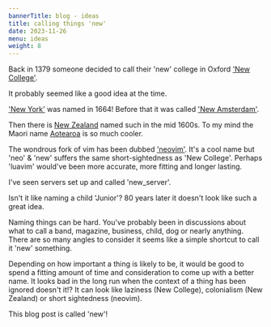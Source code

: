 ```yaml
---
bannerTitle: blog - ideas
title: calling things 'new'
date: 2023-11-26
menu: ideas
weight: 8
---
```



Back in 1379 someone decided to call their 'new' college in Oxford ['New College'](https://en.wikipedia.org/wiki/New_College,_Oxford).

It probably seemed like a good idea at the time.

['New York'](https://en.wikipedia.org/wiki/New_York_City) was named in 1664! Before that it was called ['New Amsterdam'](https://en.wikipedia.org/wiki/New_Amsterdam).

Then there is [New Zealand](https://en.wikipedia.org/wiki/New_Zealand) named
such in the mid 1600s. To my mind the Maori name
[Aotearoa](https://en.wikipedia.org/wiki/Aotearoa) is so much cooler.

The wondrous fork of vim has been dubbed
['neovim'](https://github.com/neovim/neovim). It's a cool name but 'neo' &
'new' suffers the same short-sightedness as 'New College'. Perhaps 'luavim'
would've been more accurate, more fitting and longer lasting.

I've seen servers set up and called 'new_server'.

Isn't it like naming a child 'Junior'? 80 years later it doesn't look like such
a great idea.

Naming things can be hard. You've probably been in discussions about what to
call a band, magazine, business, child, dog or nearly anything. There are so
many angles to consider it seems like a simple shortcut to call it 'new'
something.

Depending on how important a thing is likely to be, it would be good to spend a
fitting amount of time and consideration to come up with a better name. It
looks bad in the long run when the context of a thing has been ignored doesn't
it!? It can look like laziness (New College), colonialism (New Zealand) or
short sightedness (neovim).

This blog post is called 'new'!
